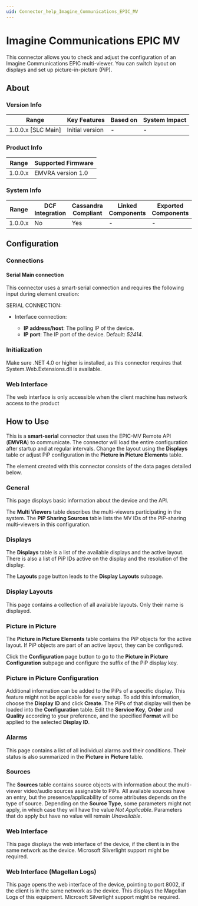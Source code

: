 ```yaml
---
uid: Connector_help_Imagine_Communications_EPIC_MV
---
```


# Imagine Communications EPIC MV

This connector allows you to check and adjust the configuration of an Imagine Communications EPIC multi-viewer. You can switch layout on displays and set up picture-in-picture (PiP).

## About

### Version Info

| Range                | Key Features     | Based on     | System Impact     |
|----------------------|------------------|--------------|-------------------|
| 1.0.0.x [SLC Main]   | Initial version  | -            | -                 |

### Product Info

| Range     | Supported Firmware     |
|-----------|------------------------|
| 1.0.0.x   | EMVRA version 1.0      |

### System Info

| Range     | DCF Integration     | Cassandra Compliant     | Linked Components     | Exported Components     |
|-----------|---------------------|-------------------------|-----------------------|-------------------------|
| 1.0.0.x   | No                  | Yes                     | -                     | -                       |

## Configuration

### Connections

#### Serial Main connection

This connector uses a smart-serial connection and requires the following input during element creation:

SERIAL CONNECTION:

- Interface connection:

  - **IP address/host**: The polling IP of the device.
  - **IP port**: The IP port of the device. Default: *52414*.

### Initialization

Make sure .NET 4.0 or higher is installed, as this connector requires that System.Web.Extensions.dll is available.

### Web Interface

The web interface is only accessible when the client machine has network access to the product

## How to Use

This is a **smart-serial** connector that uses the EPIC-MV Remote API (**EMVRA**) to communicate. The connector will load the entire configuration after startup and at regular intervals. Change the layout using the **Displays** table or adjust PiP configuration in the **Picture in Picture Elements** table.

The element created with this connector consists of the data pages detailed below.

### General

This page displays basic information about the device and the API.

The **Multi Viewers** table describes the multi-viewers participating in the system. The **PiP Sharing Sources** table lists the MV IDs of the PiP-sharing multi-viewers in this configuration.

### Displays

The **Displays** table is a list of the available displays and the active layout. There is also a list of PiP IDs active on the display and the resolution of the display.

The **Layouts** page button leads to the **Display Layouts** subpage.

### Display Layouts

This page contains a collection of all available layouts. Only their name is displayed.

### Picture in Picture

The **Picture in Picture Elements** table contains the PiP objects for the active layout. If PiP objects are part of an active layout, they can be configured.

Click the **Configuration** page button to go to the **Picture in Picture Configuration** subpage and configure the suffix of the PiP display key.

### Picture in Picture Configuration

Additional information can be added to the PiPs of a specific display. This feature might not be applicable for every setup. To add this information, choose the **Display ID** and click **Create**. The PiPs of that display will then be loaded into the **Configuration** table. Edit the **Service Key**, **Order** and **Quality** according to your preference, and the specified **Format** will be applied to the selected **Display ID**.

### Alarms

This page contains a list of all individual alarms and their conditions. Their status is also summarized in the **Picture in Picture** table.

### Sources

The **Sources** table contains source objects with information about the multi-viewer video/audio sources assignable to PiPs. All available sources have an entry, but the presence/applicability of some attributes depends on the type of source. Depending on the **Source Type**, some parameters might not apply, in which case they will have the value *Not Applicable*. Parameters that do apply but have no value will remain *Unavailable*.

### Web Interface

This page displays the web interface of the device, if the client is in the same network as the device. Microsoft Silverlight support might be required.

### Web Interface (Magellan Logs)

This page opens the web interface of the device, pointing to port 8002, if the client is in the same network as the device. This displays the Magellan Logs of this equipment. Microsoft Silverlight support might be required.
